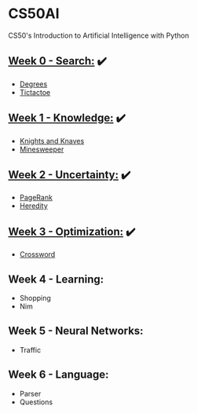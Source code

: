 # CS50AI

CS50's Introduction to Artificial Intelligence with Python

## [Week 0 - Search:](https://github.com/itsmehere/CS50AI/blob/master/LectureNotes/Week0_Search.md) ✔️

- [Degrees](https://github.com/itsmehere/CS50AI/tree/master/Week0_Search/degrees)
- [Tictactoe](https://github.com/itsmehere/CS50AI/tree/master/Week0_Search/tictactoe)

## [Week 1 - Knowledge:](https://github.com/itsmehere/CS50AI/blob/master/LectureNotes/Week1_Knowledge.md) ✔️

- [Knights and Knaves](https://github.com/itsmehere/CS50AI/tree/master/Week1_Knowledge/knights)
- [Minesweeper](https://github.com/itsmehere/CS50AI/tree/master/Week1_Knowledge/minesweeper)

## [Week 2 - Uncertainty:](https://github.com/itsmehere/CS50AI/blob/master/LectureNotes/Week2_Uncertainty.md) ✔️

- [PageRank](https://github.com/itsmehere/CS50AI/tree/master/Week2_Uncertainty/pagerank)
- [Heredity](https://github.com/itsmehere/CS50AI/tree/master/Week2_Uncertainty/heredity)

## [Week 3 - Optimization:](https://github.com/itsmehere/CS50AI/blob/master/LectureNotes/Week3_Optimization.md) ✔️

- [Crossword](https://github.com/itsmehere/CS50AI/tree/master/Week3_Optimization/crossword)

## Week 4 - Learning:

- Shopping
- Nim

## Week 5 - Neural Networks:

- Traffic

## Week 6 - Language:

- Parser
- Questions